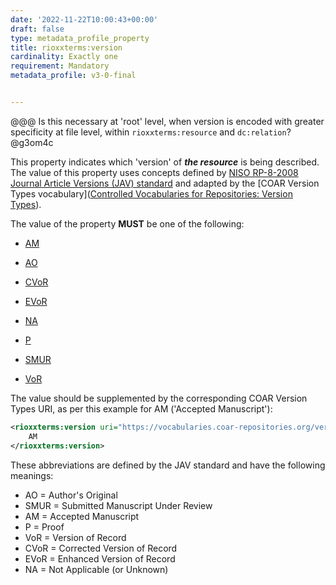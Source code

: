 ```yaml
---
date: '2022-11-22T10:00:43+00:00'
draft: false
type: metadata_profile_property
title: rioxxterms:version
cardinality: Exactly one
requirement: Mandatory
metadata_profile: v3-0-final


---
```

@@@ Is this necessary at 'root' level, when version is encoded with greater specificity at file level, within `rioxxterms:resource` and `dc:relation`? @g3om4c


This property indicates which 'version' of ***the resource*** is being described. The value of this property uses concepts defined by [NISO RP-8-2008 Journal Article Versions (JAV) standard](https://www.niso.org/publications/niso-rp-8-2008-jav) and adapted by the [COAR Version Types vocabulary]([Controlled Vocabularies for Repositories: Version Types](https://vocabularies.coar-repositories.org/version_types/)). 

The value of the property **MUST** be one of the following:

- [AM](https://vocabularies.coar-repositories.org/version_types/c_ab4af688f83e57aa/)

- [AO](https://vocabularies.coar-repositories.org/version_types/c_b1a7d7d4d402bcce/) 

- [CVoR](https://vocabularies.coar-repositories.org/version_types/c_e19f295774971610/)

- [EVoR](https://vocabularies.coar-repositories.org/version_types/c_dc82b40f9837b551/)

- [NA](https://vocabularies.coar-repositories.org/version_types/c_be7fb7dd8ff6fe43/)

- [P](https://vocabularies.coar-repositories.org/version_types/c_fa2ee174bc00049f/)

- [SMUR](https://vocabularies.coar-repositories.org/version_types/c_71e4c1898caa6e32/)

- [VoR](https://vocabularies.coar-repositories.org/version_types/c_970fb48d4fbd8a85/) 

The value should be supplemented by the corresponding COAR Version Types URI, as per this example for AM ('Accepted Manuscript'):

```xml
<rioxxterms:version uri="https://vocabularies.coar-repositories.org/version_types/c_ab4af688f83e57aa/">
    AM
</rioxxterms:version>
```

These abbreviations are defined by the JAV standard and have the following meanings:

* AO = Author&#39;s Original
* SMUR = Submitted Manuscript Under Review
* AM = Accepted Manuscript
* P = Proof
* VoR = Version of Record
* CVoR = Corrected Version of Record
* EVoR = Enhanced Version of Record
* NA = Not Applicable (or Unknown) 

<!--
Note that `rioxxterms:version` pertains to the version being described. `dc:relation` should be used to encode the location of related file content and their version(s), where applicable. 
-->